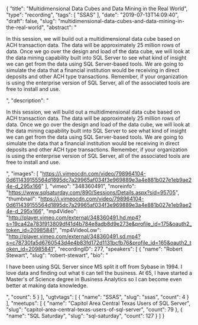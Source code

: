 {
  "title": "Multidimensional Data Cubes and Data Mining in the Real World",
  "type": "recording",
  "tags": [
    "SSAS"
  ],
  "date": "2019-07-13T14:09:40",
  "draft": false,
  "slug": "multidimensional-data-cubes-and-data-mining-in-the-real-world",
  "abstract": "<p>In this session, we will build out a multidimensional data cube based on ACH transaction data. The data will be approximately 25 million rows of data. Once we go over the design and load of the data cube, we will look at the data mining capability built into SQL Server to see what kind of insight we can get from the data using SQL Server-based tools. We are going to simulate the data that a financial institution would be receiving in direct deposits and other ACH type transactions. Remember, if your organization is using the enterprise version of SQL Server, all of the associated tools are free to install and use.</p>",
  "description": "<p>In this session, we will build out a multidimensional data cube based on ACH transaction data. The data will be approximately 25 million rows of data. Once we go over the design and load of the data cube, we will look at the data mining capability built into SQL Server to see what kind of insight we can get from the data using SQL Server-based tools. We are going to simulate the data that a financial institution would be receiving in direct deposits and other ACH type transactions. Remember, if your organization is using the enterprise version of SQL Server, all of the associated tools are free to install and use.</p>",
  "images": [
    "https://i.vimeocdn.com/video/798964104-0d611439155564d1895dc7a29965af034f3e969889e3a4e881b027e1eb9ae24e-d_295x166"
  ],
  "vimeo": "348360491",
  "moreinfo": "https://www.sqlsaturday.com/890/Sessions/Details.aspx?sid=95705",
  "thumbnail": "https://i.vimeocdn.com/video/798964104-0d611439155564d1895dc7a29965af034f3e969889e3a4e881b027e1eb9ae24e-d_295x166",
  "mp4Video": "http://player.vimeo.com/external/348360491.hd.mp4?s=19ca42a783f913809df41d4b784e8adb8d9e273e&profile_id=175&oauth2_token_id=20985841",
  "mp4VideoLow": "http://player.vimeo.com/external/348360491.sd.mp4?s=c78730fa5d6760543d4e4b83fd172d1131bcfb76&profile_id=165&oauth2_token_id=20985841",
  "recordingID": 277,
  "speakers": [
    {
      "name": "Robert Stewart",
      "slug": "robert-stewart",
      "bio": "<p>I have been using SQL Server since MS split it off from Sybase in 1994. I love data and finding out what ti can tell the business. At 65, I have started a Master's of Science degree in Business Analytics so I can become even better at making data knowledge.</p>",
      "count": 5
    }
  ],
  "ugtvtags": [
    {
      "name": "SSAS",
      "slug": "ssas",
      "count": 4
    }
  ],
  "meetups": [
    {
      "name": "Capitol Area Central Texas Users of SQL Server",
      "slug": "capitol-area-central-texas-users-of-sql-server",
      "count": 79
    },
    {
      "name": "SQL Saturday",
      "slug": "sql-saturday",
      "count": 127
    }
  ]
}